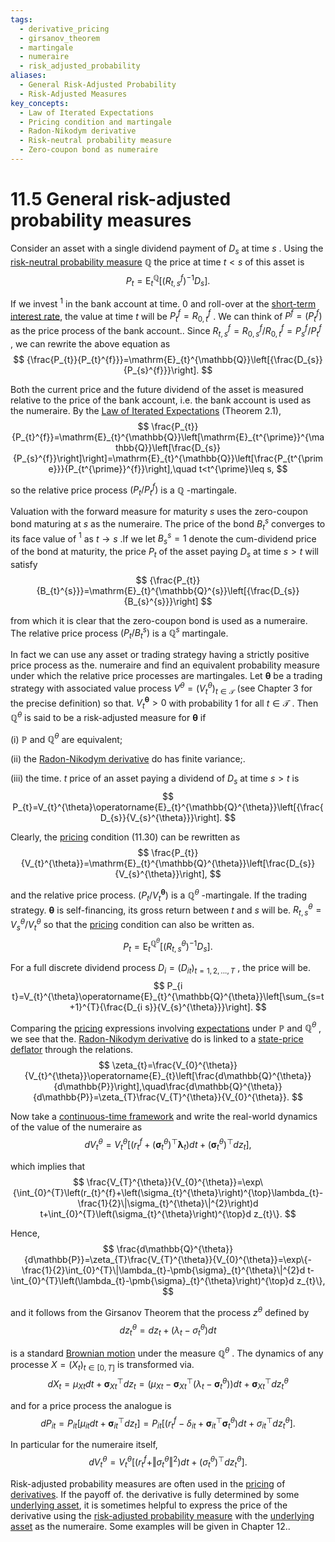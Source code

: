 ```yaml
---
tags:
  - derivative_pricing
  - girsanov_theorem
  - martingale
  - numeraire
  - risk_adjusted_probability
aliases:
  - General Risk-Adjusted Probability
  - Risk-Adjusted Measures
key_concepts:
  - Law of Iterated Expectations
  - Pricing condition and martingale
  - Radon-Nikodym derivative
  - Risk-neutral probability measure
  - Zero-coupon bond as numeraire
---
```


# 11.5 General risk-adjusted probability measures  

Consider an asset with a single dividend payment of $D_{s}$ at time $s$ . Using the [risk-neutral probability measure](../../../Pricing%20Forwards,%20Futures,%20Bonds,%20Swaps,%20Swaptions,%20Caps%20and%20Floors%20under%20No-Arbitrage%20and%20Risk-Neutral%20Pricing.md) $\mathbb{Q}$ the price at time $t<s$ of this asset is  
$$
P_{t}=\mathrm{E}_{t}^{\mathbb{Q}}\left[\left(R_{t,s}^{f}\right)^{-1}D_{s}\right].
$$  

If we invest $^{1}$ in the bank account at time. $0$ and roll-over at the [short-term interest rate](../../Fixed%20Income%20Securities%20Tools%20for%20Today's%20Markets/Chapter%209/The%20Gauss%20Model.md), the value at time $t$ will be $P_{t}^{f}=R_{0,t}^{f}$ . We can think of $P^{f}=(P_{t}^{f})$ as the price process of the bank account.. Since $R_{t,s}^{f}=R_{0,s}^{f}/R_{0,t}^{f}=P_{s}^{f}/P_{t}^{f}$ , we can rewrite the above equation as  
$$
{\frac{P_{t}}{P_{t}^{f}}}=\mathrm{E}_{t}^{\mathbb{Q}}\left[{\frac{D_{s}}{P_{s}^{f}}}\right].
$$  

Both the current price and the future dividend of the asset is measured relative to the price of the bank account, i.e. the bank account is used as the numeraire. By the [Law of Iterated Expectations](.md) (Theorem 2.1),  
$$
\frac{P_{t}}{P_{t}^{f}}=\mathrm{E}_{t}^{\mathbb{Q}}\left[\mathrm{E}_{t^{\prime}}^{\mathbb{Q}}\left[\frac{D_{s}}{P_{s}^{f}}\right]\right]=\mathrm{E}_{t}^{\mathbb{Q}}\left[\frac{P_{t^{\prime}}}{P_{t^{\prime}}^{f}}\right],\quad t<t^{\prime}\leq s,
$$  

so the relative price process $(P_{t}/P_{t}^{f})$ is a $\mathbb{Q}$ -martingale.  

Valuation with the forward measure for maturity $s$ uses the zero-coupon bond maturing at $s$ as the numeraire. The price of the bond $B_{t}^{s}$ converges to its face value of $^{1}$ as $t\rightarrow s$ .If we let $B_{s}^{s}=1$ denote the cum-dividend price of the bond at maturity, the price $P_{t}$ of the asset paying $D_{s}$ at time $s>t$ will satisfy  
$$
{\frac{P_{t}}{B_{t}^{s}}}=\mathrm{E}_{t}^{\mathbb{Q}^{s}}\left[{\frac{D_{s}}{B_{s}^{s}}}\right]
$$  

from which it is clear that the zero-coupon bond is used as a numeraire. The relative price process $(P_{t}/B_{t}^{s})$ is a $\mathbb{Q}^{s}$ martingale.  

In fact we can use any asset or trading strategy having a strictly positive price process as the. numeraire and find an equivalent probability measure under which the relative price processes are martingales. Let $\pmb{\theta}$ be a trading strategy with associated value process $V^{\theta}=(V_{t}^{\theta})_{t\in\mathcal{T}}$ (see Chapter 3 for the precise definition) so that. $V_{t}^{\pmb{\theta}}>0$ with probability 1 for all $t\in\mathcal{T}$ . Then $\mathbb{Q}^{\theta}$ is said to be a risk-adjusted measure for $\pmb{\theta}$ if  

(i) $\mathbb{P}$ and $\mathbb{Q}^{\theta}$ are equivalent;  

(ii) the [Radon-Nikodym derivative](../Chapter%204%20-%20State%20Prices/A%20Preview%20of%20Alternative%20Formulations.md) do has finite variance;.  

(iii) the time. $t$ price of an asset paying a dividend of $D_{s}$ at time $s>t$ is  
$$
P_{t}=V_{t}^{\theta}\operatorname{E}_{t}^{\mathbb{Q}^{\theta}}\left[{\frac{D_{s}}{V_{s}^{\theta}}}\right].
$$  

Clearly, the [pricing](../../Fixed%20Income%20Securities%20Tools%20for%20Today's%20Markets/Chapter%207/Arbitrage%20Pricing%20of%20Derivatives.md) condition (11.30) can be rewritten as  
$$
\frac{P_{t}}{V_{t}^{\theta}}=\mathrm{E}_{t}^{\mathbb{Q}^{\theta}}\left[\frac{D_{s}}{V_{s}^{\theta}}\right],
$$  

and the relative price process. $(P_{t}/V_{t}^{\pmb{\theta}})$ is a $\mathbb{Q}^{\theta}$ -martingale. If the trading strategy. $\pmb{\theta}$ is self-financing, its gross return between $t$ and $s$ will be. $R_{t,s}^{\theta}=V_{s}^{\theta}/V_{t}^{\theta}$ so that the [pricing](../../Fixed%20Income%20Securities%20Tools%20for%20Today's%20Markets/Chapter%207/Arbitrage%20Pricing%20of%20Derivatives.md) condition can also be written as.  
$$
P_{t}=\mathrm{E}_{t}^{\mathbb{Q}^{\theta}}\left[\left(R_{t,s}^{\theta}\right)^{-1}D_{s}\right].
$$  

For a full discrete dividend process $D_{i}=(D_{i t})_{t=1,2,...,T}$ , the price will be.  
$$
P_{i t}=V_{t}^{\theta}\operatorname{E}_{t}^{\mathbb{Q}^{\theta}}\left[\sum_{s=t+1}^{T}{\frac{D_{i s}}{V_{s}^{\theta}}}\right].
$$  

Comparing the [pricing](../../Fixed%20Income%20Securities%20Tools%20for%20Today's%20Markets/Chapter%207/Arbitrage%20Pricing%20of%20Derivatives.md) expressions involving [expectations](../../../Fixed%20Income%20Asset%20Pricing/Fixed%20Income%20Lecture%20Notes/FORWARD%20RATES%20AND%20TERM%20STRUCTURE.md) under $\mathbb{P}$ and $\mathbb{Q}^{\theta}$ , we see that the. [Radon-Nikodym derivative](../Chapter%204%20-%20State%20Prices/A%20Preview%20of%20Alternative%20Formulations.md) do is linked to a [state-price deflator](Exercises.md) through the relations.  
$$
\zeta_{t}=\frac{V_{0}^{\theta}}{V_{t}^{\theta}}\operatorname{E}_{t}\left[\frac{d\mathbb{Q}^{\theta}}{d\mathbb{P}}\right],\quad\frac{d\mathbb{Q}^{\theta}}{d\mathbb{P}}=\zeta_{T}\frac{V_{T}^{\theta}}{V_{0}^{\theta}}.
$$  

Now take a [continuous-time framework](Exercises.md) and write the real-world dynamics of the value of the numeraire as  
$$
d V_{t}^{\theta}=V_{t}^{\theta}\left[\left(r_{t}^{f}+\left(\pmb{\sigma}_{t}^{\theta}\right)^{\top}\pmb{\lambda}_{t}\right)d t+\left(\pmb{\sigma}_{t}^{\theta}\right)^{\top}d z_{t}\right],
$$  

which implies that  
$$
\frac{V_{T}^{\theta}}{V_{0}^{\theta}}=\exp\{\int_{0}^{T}\left(r_{t}^{f}+\left(\sigma_{t}^{\theta}\right)^{\top}\lambda_{t}-\frac{1}{2}\|\sigma_{t}^{\theta}\|^{2}\right)d t+\int_{0}^{T}\left(\sigma_{t}^{\theta}\right)^{\top}d z_{t}\}.
$$  

Hence,  
$$
\frac{d\mathbb{Q}^{\theta}}{d\mathbb{P}}=\zeta_{T}\frac{V_{T}^{\theta}}{V_{0}^{\theta}}=\exp\{-\frac{1}{2}\int_{0}^{T}\|\lambda_{t}-\pmb{\sigma}_{t}^{\theta}\|^{2}d t-\int_{0}^{T}\left(\lambda_{t}-\pmb{\sigma}_{t}^{\theta}\right)^{\top}d z_{t}\},
$$  

and it follows from the Girsanov Theorem that the process $z^{\theta}$ defined by  
$$
d z_{t}^{\theta}=d z_{t}+\left(\lambda_{t}-\sigma_{t}^{\theta}\right)d t
$$  

is a standard [Brownian motion](../Chapter%202%20-%20Uncertainty,%20Information,%20and%20Stochastic%20Processes/Continuous-Time%20Stochastic%20Processes.md) under the measure $\mathbb{Q}^{\theta}$ . The dynamics of any processe $X=(X_{t})_{t\in[0,T]}$ is transformed via.  
$$
d X_{t}=\mu_{X t}d t+\pmb{\sigma}_{X t}^{\top}d z_{t}=\left(\mu_{X t}-\pmb{\sigma}_{X t}^{\top}\left(\lambda_{t}-\pmb{\sigma}_{t}^{\theta}\right)\right)d t+\pmb{\sigma}_{X t}^{\top}d z_{t}^{\theta}
$$  

and for a price process the analogue is  
$$
d P_{i t}=P_{i t}\left[\mu_{i t}d t+\pmb{\sigma}_{i t}^{\top}d z_{t}\right]=P_{i t}\left[\left(r_{t}^{f}-\delta_{i t}+\pmb{\sigma}_{i t}^{\top}\pmb{\sigma}_{t}^{\theta}\right)d t+\sigma_{i t}^{\top}d z_{t}^{\theta}\right].
$$  

In particular for the numeraire itself,  
$$
d V_{t}^{\theta}=V_{t}^{\theta}\left[\left(r_{t}^{f}+\Vert\sigma_{t}^{\theta}\Vert^{2}\right)d t+\left(\sigma_{t}^{\theta}\right)^{\top}d z_{t}^{\theta}\right].
$$  

Risk-adjusted probability measures are often used in the [pricing](../../Fixed%20Income%20Securities%20Tools%20for%20Today's%20Markets/Chapter%207/Arbitrage%20Pricing%20of%20Derivatives.md) of [derivatives](../../Financial%20Trading%20and%20Markets/Chapter%209%20Arbitrage%20and%20Hedging%20With%20Options.md). If the payoff of. the derivative is fully determined by some [underlying asset](../../../Financial%20Instruments/Financial%20Derivatives%20and%20Quantitative%20Methods/Risk%20Neutral%20Pricing%20of%20Options.md), it is sometimes helpful to express the price of the derivative using the [risk-adjusted probability measure](../Chapter%201%20-%20Introduction%20and%20Overview/The%20Organization%20of%20This%20Book.md) with the [underlying asset](../../../Financial%20Instruments/Financial%20Derivatives%20and%20Quantitative%20Methods/Risk%20Neutral%20Pricing%20of%20Options.md) as the numeraire. Some examples will be given in Chapter 12..  